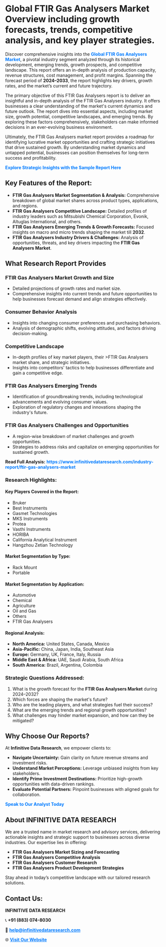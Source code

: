 <h1>Global FTIR Gas Analysers Market Overview including growth forecasts, trends, competitive analysis, and key player strategies.</h1>
<p>
Discover comprehensive insights into the 
<a href="https://www.infinitivedataresearch.com/industry-report/ftir-gas-analysers-market" rel="dofollow" style="color: #007BFF; text-decoration: none;"><strong>Global FTIR Gas Analysers Market</strong></a>, a pivotal industry segment analyzed through its historical development, emerging trends, growth prospects, and competitive landscape. This report offers an in-depth analysis of production capacity, revenue structures, cost management, and profit margins. Spanning the forecast period of <strong>2024–2033</strong>, the report highlights key drivers, growth rates, and the market’s current and future trajectory.
</p>
<p>
The primary objective of this FTIR Gas Analysers report is to deliver an insightful and in-depth analysis of the FTIR Gas Analysers industry. It offers businesses a clear understanding of the market's current dynamics and future outlook. The report dives into essential aspects, including market size, growth potential, competitive landscapes, and emerging trends. By exploring these factors comprehensively, stakeholders can make informed decisions in an ever-evolving business environment.
</p>
<p>
Ultimately, the FTIR Gas Analysers market report provides a roadmap for identifying lucrative market opportunities and crafting strategic initiatives that drive sustained growth. By understanding market dynamics and untapped potential, businesses can position themselves for long-term success and profitability.
</p>
<p>
<a href="https://www.infinitivedataresearch.com/request-sample/reportId=110958" style="color: #007BFF; text-decoration: none;"><strong>Explore Strategic Insights with the Sample Report Here</strong></a>
</p>

<h2>Key Features of the Report:</h2>
<ul>
<li><strong>FTIR Gas Analysers Market Segmentation & Analysis:</strong> Comprehensive breakdown of global market shares across product types, applications, and regions.</li>
<li><strong>FTIR Gas Analysers Competitive Landscape:</strong> Detailed profiles of industry leaders such as Mitsubishi Chemical Corporation, Evonik, Altuglas International, and others.</li>
<li><strong>FTIR Gas Analysers Emerging Trends & Growth Forecasts:</strong> Focused insights on macro and micro trends shaping the market till <strong>2032</strong>.</li>
<li><strong>FTIR Gas Analysers Industry Drivers & Challenges:</strong> Analysis of opportunities, threats, and key drivers impacting the <strong>FTIR Gas Analysers Market</strong>.</li>
</ul>

<h2>What Research Report Provides</h2>
<h3>FTIR Gas Analysers Market Growth and Size</h3>
<ul>
<li>Detailed projections of growth rates and market size.</li>
<li>Comprehensive insights into current trends and future opportunities to help businesses forecast demand and align strategies effectively.</li>
</ul>

<h3>Consumer Behavior Analysis</h3>
<ul>
<li>Insights into changing consumer preferences and purchasing behaviors.</li>
<li>Analysis of demographic shifts, evolving attitudes, and factors driving decision-making.</li>
</ul>

<h3>Competitive Landscape</h3>
<ul>
<li>In-depth profiles of key market players, their >FTIR Gas Analysers market share, and strategic initiatives.</li>
<li>Insights into competitors' tactics to help businesses differentiate and gain a competitive edge.</li>
</ul>

<h3>FTIR Gas Analysers Emerging Trends</h3>
<ul>
<li>Identification of groundbreaking trends, including technological advancements and evolving consumer values.</li>
<li>Exploration of regulatory changes and innovations shaping the industry's future.</li>
</ul>

<h3>FTIR Gas Analysers Challenges and Opportunities</h3>
<ul>
<li>A region-wise breakdown of market challenges and growth opportunities.</li>
<li>Strategies to address risks and capitalize on emerging opportunities for sustained growth.</li>
</ul>
<p><strong>Read Full Analysis:</strong> <a href="https://www.infinitivedataresearch.com/industry-report/ftir-gas-analysers-market" rel="dofollow" style="color: #007BFF; text-decoration: none;"><strong>https://www.infinitivedataresearch.com/industry-report/ftir-gas-analysers-market</strong></a></p>
<h3>Research Highlights:</h3>
<h4>Key Players Covered in the Report:</h4>
<ul><li>Bruker</li><li>Best Instruments</li><li>Gasmet Technologies</li><li>MKS Instruments</li><li>Protea</li><li>Vasthi Instruments</li><li>HORIBA</li><li>California Analytical Instrument</li><li>Hangzhou Zetian Technology</li></ul>
<h4>Market Segmentation by Type:</h4>
<ul><li>Rack Mount</li><li>Portable</li></ul>
<h4>Market Segmentation by Application:</h4>
<ul><li>Automotive</li><li>Chemical</li><li>Agriculture</li><li>Oil and Gas</li><li>Others</li><li>FTIR Gas Analysers</li></ul>

<h4>Regional Analysis:</h4>
<ul>
<li><strong>North America:</strong> United States, Canada, Mexico</li>
<li><strong>Asia-Pacific:</strong> China, Japan, India, Southeast Asia</li>
<li><strong>Europe:</strong> Germany, UK, France, Italy, Russia</li>
<li><strong>Middle East & Africa:</strong> UAE, Saudi Arabia, South Africa</li>
<li><strong>South America:</strong> Brazil, Argentina, Colombia</li>
</ul>

<h3>Strategic Questions Addressed:</h3>
<ol>
<li>What is the growth forecast for the <strong>FTIR Gas Analysers Market</strong> during 2024–2032?</li>
<li>Which forces are shaping the market's future?</li>
<li>Who are the leading players, and what strategies fuel their success?</li>
<li>What are the emerging trends and regional growth opportunities?</li>
<li>What challenges may hinder market expansion, and how can they be mitigated?</li>
</ol>

<h2>Why Choose Our Reports?</h2>
<p>At <strong>Infinitive Data Research</strong>, we empower clients to:</p>
<ul>
<li><strong>Navigate Uncertainty:</strong> Gain clarity on future revenue streams and investment risks.</li>
<li><strong>Understand Market Perceptions:</strong> Leverage unbiased insights from key stakeholders.</li>
<li><strong>Identify Prime Investment Destinations:</strong> Prioritize high-growth opportunities with data-driven rankings.</li>
<li><strong>Evaluate Potential Partners:</strong> Pinpoint businesses with aligned goals for collaboration.</li>
</ul>
<p><a href="https://www.infinitivedataresearch.com/industry-report/ftir-gas-analysers-market" rel="dofollow" style="color: #007BFF; text-decoration: none;"><strong>Speak to Our Analyst Today</strong></a></p>

<h2>About INFINITIVE DATA RESEARCH</h2>
<p>We are a trusted name in market research and advisory services, delivering actionable insights and strategic support to businesses across diverse industries. Our expertise lies in offering:</p>
<ul>
<li><strong>FTIR Gas Analysers Market Sizing and Forecasting</strong></li>
<li><strong>FTIR Gas Analysers Competitive Analysis</strong></li>
<li><strong>FTIR Gas Analysers Customer Research</strong></li>
<li><strong>FTIR Gas Analysers Product Development Strategies</strong></li>
</ul>
<p>Stay ahead in today’s competitive landscape with our tailored research solutions.</p>

<h2>Contact Us:</h2>
<p><strong>INFINITIVE DATA RESEARCH</strong></p>
<p>📞 <strong>+91 (883) 074-8030</strong></p>
<p>📧 <strong><a href="mailto:help@infinitivedataresearch.com" style="color: #007BFF;">help@infinitivedataresearch.com</a></strong></p>
<p>🌐 <strong><a href="https://www.infinitivedataresearch.com" rel="dofollow" style="color: #007BFF;">Visit Our Website</a></strong></p>